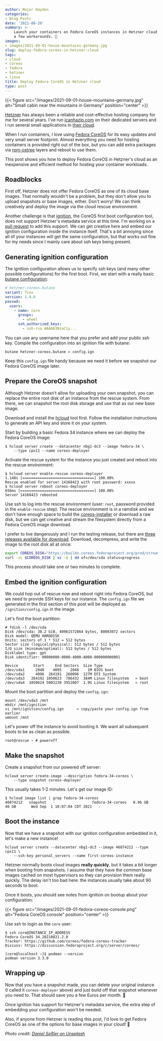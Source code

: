 ```yaml
---
author: Major Hayden
categories:
- Blog Posts
date: '2021-08-20'
summary: >-
    Launch your containers on Fedora CoreOS instances in Hetzner cloud with
    a few workarounds. 🚀
images:
- images/2021-09-01-house-mountains-germany.jpg
slug: deploy-fedora-coreos-in-hetzner-cloud
tags:
- cloud
- coreos
- fedora
- hetzner
- linux
title: Deploy Fedora CoreOS in Hetzner cloud
type: post
---
```


{{< figure src="/images/2021-09-01-house-mountains-germany.jpg" alt="Small cabin near the mountains in Germany" position="center" >}}

[Hetzner] has always been a reliable and cost-effective hosting company for me
for several years. I've run [icanhazip.com] on their dedicated servers and I run
several small applications in [their cloud].

When I run containers, I love using [Fedora CoreOS] for its easy updates and
very small server footprint. Almost everything you need for hosting containers
is provided right out of the box, but you can add extra packages via
[rpm-ostree] layers and reboot to use them.

This post shows you how to deploy Fedora CoreOS in Hetzner's cloud as an
inexpensive and efficient method for hosting your container workloads.

[Hetzner]: https://www.hetzner.com/
[icanhazip.com]: https://icanhazip.com
[their cloud]: https://www.hetzner.com/cloud
[Fedora CoreOS]: https://getfedora.org/en/coreos?stream=stable
[rpm-ostree]: https://coreos.github.io/rpm-ostree/

## Roadblocks

First off, Hetzner does not offer Fedora CoreOS as one of its cloud base images.
That normally wouldn't be a problem, but they don't allow you to upload
snapshots or base images, either. Don't worry! We can think creatively and
deploy the image via the cloud rescue environment.

Another challenge is that [ignition], the CoreOS first boot configuration tool,
does not support Hetzner's metadata service at this time. I'm working on a [pull
request] to add this support. We can get creative here and embed our ignition
configuration inside the instance itself. That's a bit annoying since all of
your instances will get the same configuration, but that works out fine for my
needs since I mainly care about ssh keys being present.

[ignition]: https://github.com/coreos/ignition
[pull request]: https://github.com/coreos/ignition/pull/1262

## Generating ignition configuration

The ignition configuration allows us to specify ssh keys (and many other
possible configurations) for the first boot. First, we start with a really basic
[butane configuration]:

```yaml
# hetzner-coreos.butane
variant: fcos
version: 1.4.0
passwd:
  users:
    - name: core
      groups:
        - wheel
      ssh_authorized_keys:
        - ssh-rsa AAAAB3NzaC1y...
```

You can use any username here that you prefer and add your public ssh key.
Compile the configuration into an ignition file with butane:

```console
butane hetzner-coreos.butane > config.ign
```

Keep this `config.ign` file handy because we need it before we snapshot our
Fedora CoreOS image later.

[butane configuration]: https://coreos.github.io/butane/examples/

## Prepare the CoreOS snapshot

Although Hetzner doesn't allow for uploading your own snapshot, you can replace
the entire root disk of an instance from the rescue system. From there, we can
snapshot the root disk storage and use that as our new base image.

Download and install the [hcloud] tool first. Follow the installation
instructions to generate an API key and store it on your system.

Start by building a basic Fedora 34 instance where we can deploy the Fedora
CoreOS image:

```console
$ hcloud server create --datacenter nbg1-dc3 --image fedora-34 \
    --type cpx11 --name coreos-deployer
```

Activate the rescue system for the instance you just created and reboot into the
rescue environment:

```console
$ hcloud server enable-rescue coreos-deployer
1.148s [=================================] 100.00%
Rescue enabled for server 14168423 with root password: xxxxx
$ hcloud server reboot coreos-deployer
656ms [==================================] 100.00%
Server 14168423 rebooted
```

Use ssh to log into the rescue environment (user: `root`, password provided in
the `enable-rescue` step). The rescue environment is in a ramdisk and we don't
have enough space to build the [coreos-installer] or download a raw disk, but we
can get creative and stream the filesystem directly from a Fedora CoreOS image
download.

I prefer to live dangerously and I run the testing release, but there are [three
releases available for download]. Download, decompress, and write the image to
the root disk all at once:

```bash
export COREOS_DISK="https://builds.coreos.fedoraproject.org/prod/streams/testing/builds/34.20210821.2.0/x86_64/fedora-coreos-34.20210821.2.0-metal.x86_64.raw.xz"
curl -sL $COREOS_DISK | xz -d | dd of=/dev/sda status=progress
```

This process should take one or two minutes to complete.

## Embed the ignition configuration

We could hop out of rescue now and reboot right into Fedora CoreOS, but we need
to provide SSH keys for our instance. The `config.ign` file we generated in the
first section of this post will be deployed as `/ignition/config.ign` in the
image.

Let's find the boot partition:

```console
# fdisk -l /dev/sda
Disk /dev/sda: 38.2 GiB, 40961572864 bytes, 80003072 sectors
Disk model: QEMU HARDDISK
Units: sectors of 1 * 512 = 512 bytes
Sector size (logical/physical): 512 bytes / 512 bytes
I/O size (minimum/optimal): 512 bytes / 512 bytes
Disklabel type: gpt
Disk identifier: 00000000-0000-4000-A000-000000000001

Device       Start     End Sectors  Size Type
/dev/sda1     2048    4095    2048    1M BIOS boot
/dev/sda2     4096  264191  260096  127M EFI System
/dev/sda3   264192 1050623  786432  384M Linux filesystem   « boot
/dev/sda4  1050624 5003230 3952607  1.9G Linux filesystem   « root
```

Mount the boot partition and deploy the `config.ign`:

```console
mount /dev/sda3 /mnt
mkdir /mnt/ignition
vi /mnt/ignition/config.ign      « copy/paste your config.ign from earlier
umount /mnt
```

Let's power off the instance to avoid booting it. We want all subsequent boots
to be as clean as possible.

```console
root@rescue ~ # poweroff
```

## Make the snapshot

Create a snapshot from our powered off server:

```console
hcloud server create-image --description fedora-34-coreos \
    --type snapshot coreos-deployer
```

This usually takes 1-2 minutes. Let's get our image ID:

```console
$ hcloud image list | grep fedora-34-coreos
46874212   snapshot   -                 fedora-34-coreos   0.96 GB      40 GB       Wed Sep  1 10:07:04 CDT 2021   -
```

## Boot the instance

Now that we have a snapshot with our ignition configuration embedded in it,
let's make a new instance!

```console
hcloud server create --datacenter nbg1-dc3 --image 46874212 --type cpx11 \
    --ssh-key personal_servers --name first-coreos-instance
```

Hetzner normally boots cloud images **really quickly**, but it takes a bit
longer when booting from snapshots. I assume that they have the common base
images cached on most hypervisors so they can provision them really quickly. The
delay isn't too bad here: the instances usually take about 90 seconds to boot.

Once it boots, you should see notes from ignition on bootup about your
configuration:

{{< figure src="/images/2021-09-01-fedora-coreos-console.png" alt="Fedora CoreOS console" position="center" >}}

Use ssh to login as the `core` user:

```console
$ ssh core@INSTANCE_IP_ADDRESS
Fedora CoreOS 34.20210821.2.0
Tracker: https://github.com/coreos/fedora-coreos-tracker
Discuss: https://discussion.fedoraproject.org/c/server/coreos/

[core@localhost ~]$ podman --version
podman version 3.3.0
```

## Wrapping up

Now that you have a snapshot made, you can delete your original instance (I
called it `coreos-deployer` above) and just build off that snapshot whenever you
need to. That should save you a few Euros per month. 💸

Once ignition has support for Hetzner's metadata service, the extra step of
embedding your configuration won't be needed.

Also, if anyone from Hetzner is reading this post, I'd love to get Fedora CoreOS
as one of the options for base images in your cloud! 🤗

[hcloud]: https://github.com/hetznercloud/cli
[coreos-installer]: https://coreos.github.io/coreos-installer/
[three releases available for download]: https://getfedora.org/en/coreos/download?tab=cloud_launchable&stream=stable

*Photo credit: [Daniel Seßler on Unsplash](https://unsplash.com/photos/K3fQgNfKUoc)*
